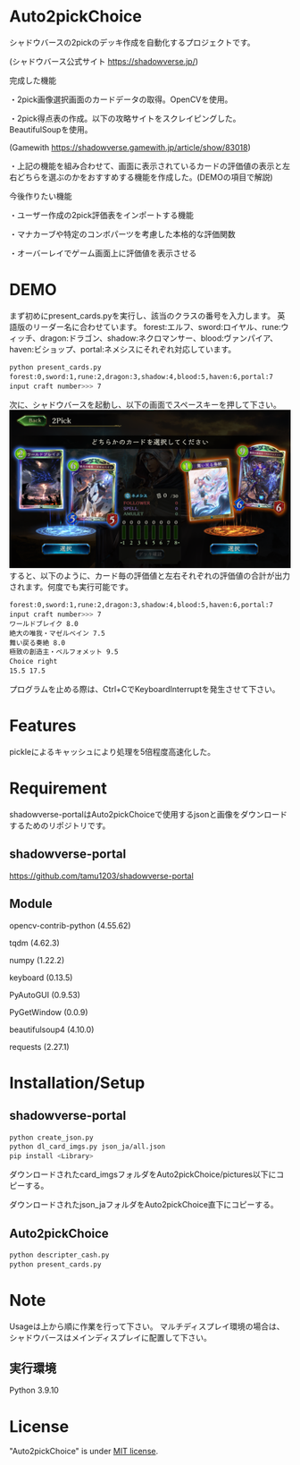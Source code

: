 # Auto2pickChoice
 シャドウバースの2pickのデッキ作成を自動化するプロジェクトです。

 (シャドウバース公式サイト https://shadowverse.jp/)


完成した機能
 
 ・2pick画像選択画面のカードデータの取得。OpenCVを使用。

 ・2pick得点表の作成。以下の攻略サイトをスクレイピングした。BeautifulSoupを使用。

 (Gamewith https://shadowverse.gamewith.jp/article/show/83018)

 ・上記の機能を組み合わせて、画面に表示されているカードの評価値の表示と左右どちらを選ぶのかをおすすめする機能を作成した。(DEMOの項目で解説)

 今後作りたい機能
 
 ・ユーザー作成の2pick評価表をインポートする機能

 ・マナカーブや特定のコンボパーツを考慮した本格的な評価関数

 ・オーバーレイでゲーム画面上に評価値を表示させる


# DEMO
まず初めにpresent_cards.pyを実行し、該当のクラスの番号を入力します。
英語版のリーダー名に合わせています。
forest:エルフ、sword:ロイヤル、rune:ウィッチ、dragon:ドラゴン、shadow:ネクロマンサー、blood:ヴァンパイア、haven:ビショップ、portal:ネメシスにそれぞれ対応しています。
 ```bash
python present_cards.py
forest:0,sword:1,rune:2,dragon:3,shadow:4,blood:5,haven:6,portal:7
input craft number>>> 7
```
次に、シャドウバースを起動し、以下の画面でスペースキーを押して下さい。
 ![Test Image 1](README.png)
 すると、以下のように、カード毎の評価値と左右それぞれの評価値の合計が出力されます。何度でも実行可能です。
 ```bash
forest:0,sword:1,rune:2,dragon:3,shadow:4,blood:5,haven:6,portal:7
input craft number>>> 7
ワールドブレイク 8.0
絶大の唯我・マゼルベイン 7.5
舞い戻る奏絶 8.0
極致の創造主・ベルフォメット 9.5
Choice right
15.5 17.5
```
プログラムを止める際は、Ctrl+CでKeyboardInterruptを発生させて下さい。
# Features
 
 pickleによるキャッシュにより処理を5倍程度高速化した。
 
# Requirement
shadowverse-portalはAuto2pickChoiceで使用するjsonと画像をダウンロードするためのリポジトリです。
## shadowverse-portal
 
 https://github.com/tamu1203/shadowverse-portal
## Module
 opencv-contrib-python  (4.55.62)

 tqdm   (4.62.3)

 numpy  (1.22.2)

 keyboard   (0.13.5)

 PyAutoGUI  (0.9.53)

 PyGetWindow    (0.0.9)

 beautifulsoup4 (4.10.0)

 requests   (2.27.1)

# Installation/Setup
## shadowverse-portal
```bash
python create_json.py
python dl_card_imgs.py json_ja/all.json
pip install <Library>
```
ダウンロードされたcard_imgsフォルダをAuto2pickChoice/pictures以下にコピーする。

ダウンロードされたjson_jaフォルダをAuto2pickChoice直下にコピーする。
## Auto2pickChoice
```bash
python descripter_cash.py
python present_cards.py
```

# Note
 Usageは上から順に作業を行って下さい。
 マルチディスプレイ環境の場合は、シャドウバースはメインディスプレイに配置して下さい。

 ## 実行環境
 Python 3.9.10
 
# License
"Auto2pickChoice" is under [MIT license](https://en.wikipedia.org/wiki/MIT_License).
